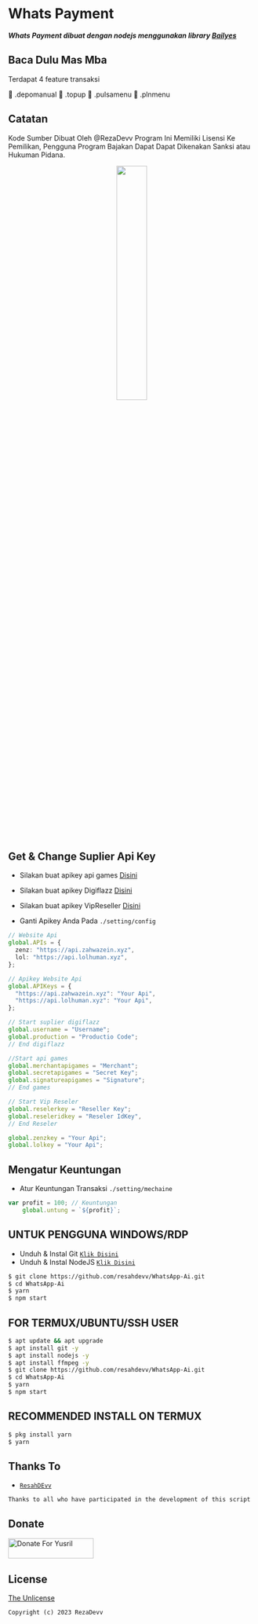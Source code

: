 # Whats Payment

***Whats Payment dibuat dengan nodejs menggunakan library [Bailyes](https://github.com/adiwajshing/Baileys)***

## Baca Dulu Mas Mba
Terdapat 4  feature transaksi 

📍 .depomanual
📍 .topup
📍 .pulsamenu
📍 .plnmenu

## Catatan
Kode Sumber Dibuat Oleh @RezaDevv Program Ini Memiliki Lisensi Ke Pemilikan, Pengguna 
Program Bajakan Dapat Dapat Dikenakan Sanksi atau Hukuman Pidana.

<p align="center">
	<img src="https://telegra.ph/file/4be1496d02b3d2ce1f03b.png" width="35%" style="margin-left: auto;margin-right: auto;display: block;">
</p>

## Get & Change Suplier Api Key
- Silakan buat apikey api games [Disini](https://member.apigames.id/login)
- Silakan buat apikey Digiflazz [Disini](https://member.digiflazz.com/)
- Silakan buat apikey VipReseller [Disini](https://vip-reseller.co.id/)

- Ganti Apikey Anda Pada ```./setting/config```
``` ts
// Website Api
global.APIs = {
  zenz: "https://api.zahwazein.xyz",
  lol: "https://api.lolhuman.xyz",
};

// Apikey Website Api
global.APIKeys = {
  "https://api.zahwazein.xyz": "Your Api",
  "https://api.lolhuman.xyz": "Your Api",
};

// Start suplier digiflazz
global.username = "Username";
global.production = "Productio Code";
// End digiflazz

//Start api games
global.merchantapigames = "Merchant";
global.secretapigames = "Secret Key";
global.signatureapigames = "Signature";
// End games

// Start Vip Reseler
global.reselerkey = "Reseller Key";
global.reseleridkey = "Reseler IdKey",
// End Reseler

global.zenzkey = "Your Api";
global.lolkey = "Your Api";
```
## Mengatur Keuntungan
- Atur Keuntungan Transaksi ```./setting/mechaine```
``` ts
var profit = 100; // Keuntungan
    global.untung = `${profit}`;
```

## UNTUK PENGGUNA WINDOWS/RDP

* Unduh & Instal Git [`Klik Disini`](https://git-scm.com/downloads)
* Unduh & Instal NodeJS [`Klik Disini`](https://nodejs.org/en/download)

```bash
$ git clone https://github.com/resahdevv/WhatsApp-Ai.git
$ cd WhatsApp-Ai
$ yarn
$ npm start
```

## FOR TERMUX/UBUNTU/SSH USER

```bash
$ apt update && apt upgrade
$ apt install git -y
$ apt install nodejs -y
$ apt install ffmpeg -y
$ git clone https://github.com/resahdevv/WhatsApp-Ai.git
$ cd WhatsApp-Ai
$ yarn
$ npm start
```

## RECOMMENDED INSTALL ON TERMUX

```bash
$ pkg install yarn
$ yarn
```
## Thanks To
* [`ResahDEvv`](https://github.com/resahdevv)

```Thanks to all who have participated in the development of this script```

## Donate
<a href="https://saweria.co/rezadevv" target="_blank"><img src="https://user-images.githubusercontent.com/26188697/180601310-e82c63e4-412b-4c36-b7b5-7ba713c80380.png" alt="Donate For Yusril" height="41" width="174"></a>

## License
[The Unlicense](https://github.com/resahdevv/Whats-Pay/LICENSE)

```Copyright (c) 2023 RezaDevv```
